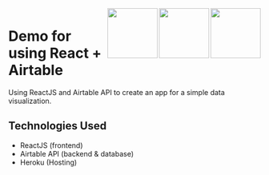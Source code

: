<img src="https://upload.wikimedia.org/wikipedia/commons/thumb/a/a7/React-icon.svg/512px-React-icon.svg.png" height="100" align="right"/>
<img src="https://seeklogo.com/images/A/airtable-logo-216B9AF035-seeklogo.com.png" height="100" align="right"/>
<img src="https://cdn.freebiesupply.com/logos/large/2x/heroku-logo-png-transparent.png" height="100" align="right"/>

# Demo for using React + Airtable

Using ReactJS and Airtable API to create an app for a simple data visualization.

## Technologies Used

- ReactJS (frontend)
- Airtable API (backend & database)
- Heroku (Hosting)
